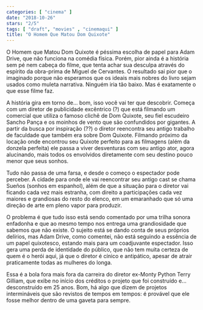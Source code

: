 ```yaml
---
categories: [ "cinema" ]
date: "2018-10-26"
stars: "2/5"
tags: [ "draft", "movies" , "cinemaqui" ]
title: "O Homem Que Matou Dom Quixote"
---
```

O Homem que Matou Dom Quixote é péssima escolha de papel para Adam
Drive, que não funciona na comédia física. Porém, pior ainda é a
história sem pé nem cabeça do filme, que tenta achar sua desculpa
através do espírito da obra-prima de Miguel de Cervantes. O resultado
sai pior que o imaginado porque não esperamos que os ideais mais nobres
do livro sejam usados como muleta narrativa. Ninguém iria tão baixo. Mas
é exatamente o que esse filme faz.

A história gira em torno de... bom, isso você vai ter que
descobrir. Começa com um diretor de publicidade excêntrico (?) que
está filmando um comercial que utiliza o famoso clichê de Dom
Quixote, seu fiel escudeiro Sancho Pança e os moinhos de vento que
são confundidos por gigantes. A partir da busca por inspiração
(??) o diretor reencontra seu antigo trabalho de faculdade que também
era sobre Dom Quixote. Filmando próximo da locação onde encontrou seu
Quixote perfeito para as filmagens (além da donzela perfeita) ele passa
a viver desventuras com seu antigo ator, agora alucinando, mais todos
os envolvidos diretamente com seu destino pouco menor que seus sonhos.

Tudo não passa de uma farsa, e desde o começo o espectador pode
perceber. A cidade para onde ele vai reencontrar seu antigo cast se chama
Sueños (sonhos em espanhol), além de que a situação para o diretor
vai ficando cada vez mais estranha, com direito a participações cada
vez maiores e grandiosas do resto do elenco, em um emaranhado que só
uma direção de arte em pleno vapor para produzir.

O problema é que tudo isso está sendo comentado por uma trilha
sonora enfadonha e que ao mesmo tempo nos entrega uma grandiosidade que
sabemos que não existe. O sujeito está se dando conta de seus próprios
delírios, mas Adam Drive, como comentei, não está seguindo a essência
de um papel quixotesco, estando mais para um coadjuvante espectador. Isso
gera uma perda de identidade do público, que não tem muita certeza
de quem é o herói aqui, já que o diretor é cínico e antipático,
apesar de atrair praticamente todas as mulheres do longa.

Essa é a bola fora mais fora da carreira do diretor ex-Monty Python
Terry Gilliam, que exibe no início dos créditos o projeto que foi
construído e... desconstruído em 25 anos. Bom, há algo que dizem
de projetos intermináveis que são revistos de tempos em tempos: é
provável que ele fosse melhor dentro de uma gaveta para sempre.
